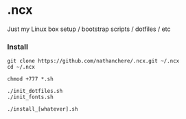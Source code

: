 # .ncx

Just my Linux box setup / bootstrap scripts / dotfiles / etc

### Install

    git clone https://github.com/nathanchere/.ncx.git ~/.ncx
    cd ~/.ncx
   
    chmod +777 *.sh

    ./init_dotfiles.sh
    ./init_fonts.sh
    
    ./install_[whatever].sh
    
